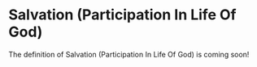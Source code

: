 # Salvation (Participation In Life Of God)
The definition of Salvation (Participation In Life Of God) is coming soon!
